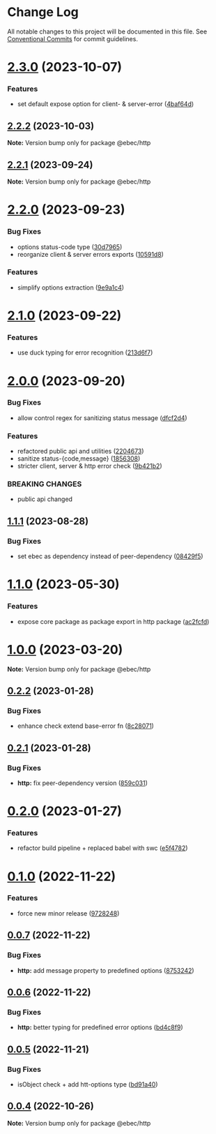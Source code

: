 # Change Log

All notable changes to this project will be documented in this file.
See [Conventional Commits](https://conventionalcommits.org) for commit guidelines.

# [2.3.0](https://github.com/Tada5hi/ebec/compare/@ebec/http@2.2.2...@ebec/http@2.3.0) (2023-10-07)


### Features

* set default expose option for client- & server-error ([4baf64d](https://github.com/Tada5hi/ebec/commit/4baf64d27ed90e49ef6ab06d6c8ada3bab295996))





## [2.2.2](https://github.com/Tada5hi/ebec/compare/@ebec/http@2.2.1...@ebec/http@2.2.2) (2023-10-03)

**Note:** Version bump only for package @ebec/http





## [2.2.1](https://github.com/Tada5hi/ebec/compare/@ebec/http@2.2.0...@ebec/http@2.2.1) (2023-09-24)

**Note:** Version bump only for package @ebec/http





# [2.2.0](https://github.com/Tada5hi/ebec/compare/@ebec/http@2.1.0...@ebec/http@2.2.0) (2023-09-23)


### Bug Fixes

* options status-code type ([30d7965](https://github.com/Tada5hi/ebec/commit/30d79655564efba02b28c1f9655b5691d724fab0))
* reorganize client & server errors exports ([10591d8](https://github.com/Tada5hi/ebec/commit/10591d88aca3cf36bbc10bb55cbae45b628b58bf))


### Features

* simplify options extraction ([9e9a1c4](https://github.com/Tada5hi/ebec/commit/9e9a1c4c4ad50df92c7c9feaf43d1e5dda58642c))





# [2.1.0](https://github.com/Tada5hi/ebec/compare/@ebec/http@2.0.0...@ebec/http@2.1.0) (2023-09-22)


### Features

* use duck typing for error recognition ([213d6f7](https://github.com/Tada5hi/ebec/commit/213d6f7356df7ddf6e1bb8985b7e42149d33d617))





# [2.0.0](https://github.com/Tada5hi/ebec/compare/@ebec/http@1.1.1...@ebec/http@2.0.0) (2023-09-20)


### Bug Fixes

* allow control regex for sanitizing status message ([dfcf2d4](https://github.com/Tada5hi/ebec/commit/dfcf2d4c7aa5cfc9b81050ee4c429c83e6fa86cb))


### Features

* refactored public api and utilities ([2204673](https://github.com/Tada5hi/ebec/commit/2204673780c2af564be6d8bf0479b6c710b47606))
* sanitize status-{code,message} ([1856308](https://github.com/Tada5hi/ebec/commit/1856308a76897f25becae364afd98f440516c351))
* stricter client, server & http error check ([9b421b2](https://github.com/Tada5hi/ebec/commit/9b421b2f90a282950a4801e09a86fcc61055a64c))


### BREAKING CHANGES

* public api changed





## [1.1.1](https://github.com/Tada5hi/ebec/compare/@ebec/http@1.1.0...@ebec/http@1.1.1) (2023-08-28)


### Bug Fixes

* set ebec as dependency instead of peer-dependency ([08429f5](https://github.com/Tada5hi/ebec/commit/08429f51250232dabf0ef952f0673b7c597fe7fb))





# [1.1.0](https://github.com/Tada5hi/ebec/compare/@ebec/http@1.0.0...@ebec/http@1.1.0) (2023-05-30)


### Features

* expose core package as package export in http package ([ac2fcfd](https://github.com/Tada5hi/ebec/commit/ac2fcfdb5303117f9d6b35fc2c9b2b5f1164c2ff))





# [1.0.0](https://github.com/Tada5hi/ebec/compare/@ebec/http@0.2.2...@ebec/http@1.0.0) (2023-03-20)

**Note:** Version bump only for package @ebec/http





## [0.2.2](https://github.com/Tada5hi/ebec/compare/@ebec/http@0.2.1...@ebec/http@0.2.2) (2023-01-28)


### Bug Fixes

* enhance check extend base-error fn ([8c28071](https://github.com/Tada5hi/ebec/commit/8c280714ac7cc1ef6b18c21963037de11c61220f))





## [0.2.1](https://github.com/Tada5hi/ebec/compare/@ebec/http@0.2.0...@ebec/http@0.2.1) (2023-01-28)


### Bug Fixes

* **http:** fix peer-dependency version ([859c031](https://github.com/Tada5hi/ebec/commit/859c0318d342384c3eba95fbca8b8b69c0aff27d))





# [0.2.0](https://github.com/Tada5hi/ebec/compare/@ebec/http@0.1.0...@ebec/http@0.2.0) (2023-01-27)


### Features

* refactor build pipeline + replaced babel with swc ([e5f4782](https://github.com/Tada5hi/ebec/commit/e5f47825e03b0f7ee39f461ac9cd9bb21c0c4117))





# [0.1.0](https://github.com/Tada5hi/ebec/compare/@ebec/http@0.0.7...@ebec/http@0.1.0) (2022-11-22)


### Features

* force new minor release ([9728248](https://github.com/Tada5hi/ebec/commit/9728248398aa9384d2ddd770b8e301222109025c))





## [0.0.7](https://github.com/Tada5hi/ebec/compare/@ebec/http@0.0.6...@ebec/http@0.0.7) (2022-11-22)


### Bug Fixes

* **http:** add message property to predefined options ([8753242](https://github.com/Tada5hi/ebec/commit/8753242e76b3edece71de24a1010b525523256e1))





## [0.0.6](https://github.com/Tada5hi/ebec/compare/@ebec/http@0.0.5...@ebec/http@0.0.6) (2022-11-22)


### Bug Fixes

* **http:** better typing for predefined error options ([bd4c8f9](https://github.com/Tada5hi/ebec/commit/bd4c8f900cd8dd14fb6c56d87b9f8485c77addb9))





## [0.0.5](https://github.com/Tada5hi/ebec/compare/@ebec/http@0.0.4...@ebec/http@0.0.5) (2022-11-21)


### Bug Fixes

* isObject check + add htt-options type ([bd91a40](https://github.com/Tada5hi/ebec/commit/bd91a40439c71beca8378394b16dd52fc4db52dd))





## [0.0.4](https://github.com/Tada5hi/ebec/compare/@ebec/http@0.0.3...@ebec/http@0.0.4) (2022-10-26)

**Note:** Version bump only for package @ebec/http
